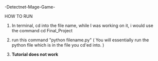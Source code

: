 -Detectnet-Mage-Game-

HOW TO RUN
1. In terminal, cd into the file name, while I was working on it, i would use the command cd Final_Project
2. run this command "python filename.py" ( You will essentially run the python file which is in the file you cd'ed into. )

3. **Tutorial does not work**
